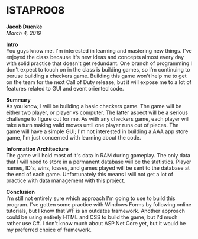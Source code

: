 # ISTAPRO08
**Jacob Duenke**  
*March 4, 2019*

**Intro**  
You guys know me. I'm interested in learning and mastering new things. I've enjoyed the class because it's new ideas and concepts almost every day with solid practice that doesn't get redundant. One branch of programming I don't expect to touch on in the class is building games, so I'm continuing to peruse building a checkers game. Building this game won't help me to get on the team for the next Call of Duty release, but it will expose me to a lot of features related to GUI and event oriented code.

**Summary**  
As you know, I will be building a basic checkers game. The game will be either two player, or player vs computer. The latter aspect will be a serious challenge to figure out for me. As with any checkers game, each player will take a turn making valid moves until one player runs out of pieces. The game will have a simple GUI; I'm not interested in building a AAA app store game, I'm just concerned with learning about the code.

**Information Architecture**  
The game will hold most of it's data in RAM during gameplay. The only data that I will need to store in a permanent database will be the statistics. Player names, ID's, wins, losses, and games played will be sent to the database at the end of each game. Unfortunately this means I will not get a lot of practice with data management with this project.

**Conclusion**  
I'm still not entirely sure which approach I'm going to use to build this program. I've gotten some practice with Windows Forms by following online tutorials, but I know that WF is an outdates framework. Another approach could be using entirely HTML and CSS to build the game, but I'd much rather use C#. I don't know much about ASP.Net Core yet, but it would be my preferred choice of framework.
